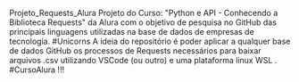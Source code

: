 Projeto_Requests_Alura
Projeto do Curso: "Python e API - Conhecendo a Biblioteca Requests" da Alura com o objetivo de pesquisa no GitHub das principais linguagens utilizadas na base de dados de empresas de tecnologia. #Unicorns
A ideia do repositório é poder aplicar a qualquer base de dados GitHub os processos de Requests necessários para baixar arquivos .csv utilizando VSCode (ou outro) e uma plataforma linux WSL .
#CursoAlura !!!
